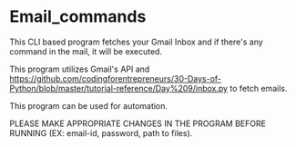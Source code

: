 # Email_commands

This CLI based program fetches your Gmail Inbox and if there's any command in the mail, it will be executed.

This program utilizes Gmail's API and https://github.com/codingforentrepreneurs/30-Days-of-Python/blob/master/tutorial-reference/Day%209/inbox.py to fetch emails.

This program can be used for automation.

PLEASE MAKE APPROPRIATE CHANGES IN THE PROGRAM BEFORE RUNNING (EX: email-id, password, path to files).
